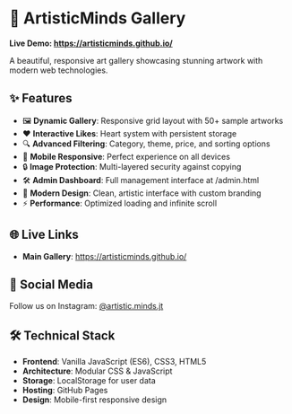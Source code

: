 # 🎨 ArtisticMinds Gallery 
 
**Live Demo: https://artisticminds.github.io/** 
 
A beautiful, responsive art gallery showcasing stunning artwork with modern web technologies. 
 
## ✨ Features 
 
- 🖼️ **Dynamic Gallery**: Responsive grid layout with 50+ sample artworks 
- ❤️ **Interactive Likes**: Heart system with persistent storage 
- 🔍 **Advanced Filtering**: Category, theme, price, and sorting options 
- 📱 **Mobile Responsive**: Perfect experience on all devices 
- 🔒 **Image Protection**: Multi-layered security against copying 
- 🛠️ **Admin Dashboard**: Full management interface at /admin.html 
- 🎨 **Modern Design**: Clean, artistic interface with custom branding 
- ⚡ **Performance**: Optimized loading and infinite scroll 
 
## 🌐 Live Links 
 
- **Main Gallery**: https://artisticminds.github.io/ 

 

 
## 📱 Social Media 
 
Follow us on Instagram: [@artistic.minds.jt](https://instagram.com/artistic.minds.jt) 
 
## 🛠️ Technical Stack 
 
- **Frontend**: Vanilla JavaScript (ES6), CSS3, HTML5 
- **Architecture**: Modular CSS & JavaScript 
- **Storage**: LocalStorage for user data 
- **Hosting**: GitHub Pages 
- **Design**: Mobile-first responsive design 
